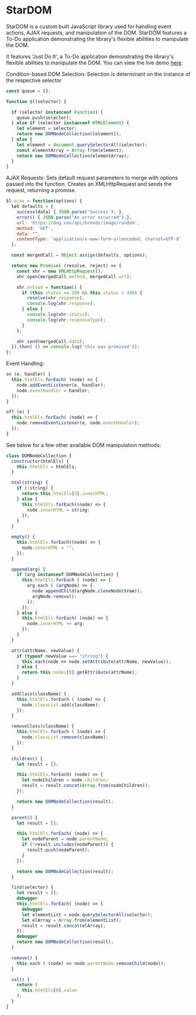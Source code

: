 # StarDOM

StarDOM is a custom built JavaScript library used for handling event actions, AJAX requests, and manipulation of the DOM. StarDOM features a To-Do application demonstrating the library's flexible abilities to manipulate the DOM.

It features 'Just Do It', a To-Do application demonstrating the library's flexible abilities to manipulate the DOM. You can view the live demo [here](https://github.com/ChristopherALee/JustDoIt).

Condition-based DOM Selection: Selection is determinant on the instance of the respective selector
``` javascript
const queue = [];

function $l(selector) {

  if (selector instanceof Function) {
    queue.push(selector);
  } else if (selector instanceof HTMLElement) {
    let element = selector;
    return new DOMNodeCollection([element]);
  } else {
    let element = document.querySelectorAll(selector);
    const elementArray = Array.from(element);
    return new DOMNodeCollection(elementArray);
  }
}
```

AJAX Requests: Sets default request parameters to merge with options passed into the function. Creates an XMLHttpRequest and sends the request, returning a promise.
``` javascript
$l.ajax = function(options) {
  let defaults = {
    success(data) { JSON.parse('Success'); },
    error() { JSON.parse("An error occurred");},
    url: 'https://dog.ceo/api/breeds/image/random',
    method: 'GET',
    data: "",
    contentType: 'application/x-www-form-urlencoded; charset=UTF-8'
  };

  const mergedCall = Object.assign(defaults, options);

  return new Promise( (resolve, reject) => {
    const xhr = new XMLHttpRequest();
    xhr.open(mergedCall.method, mergedCall.url);

    xhr.onload = function() {
      if (this.status >= 200 && this.status < 300) {
        resolve(xhr.response);
        console.log(xhr.response);
      } else {
        console.log(xhr.status);
        console.log(xhr.responseType);
      }
    };

    xhr.send(mergedCall.data);
  }).then( () => console.log('this was promised'));
};
```

Event Handling:
``` javascript
on (e, handler) {
  this.htmlEls.forEach( (node) => {
    node.addEventListener(e, handler);
    node.eventHandler = handler;
  });
}

off (e) {
  this.htmlEls.forEach( (node) => {
    node.removeEventListener(e, node.eventHandler);
  });
}
```

See below for a few other available DOM manipulation methods:
``` javascript
class DOMNodeCollection {
  constructor(htmlEls) {
    this.htmlEls = htmlEls;
  }

  html(string) {
    if (!string) {
      return this.htmlEls[0].innerHTML;
    } else {
      this.htmlEls.forEach((node) => {
        node.innerHTML = string;
      });
    }
  }

  empty() {
    this.htmlEls.forEach((node) => {
      node.innerHTML = "";
    });
  }

  append(arg) {
    if (arg instanceof DOMNodeCollection) {
      this.htmlEls.forEach ( (node) => {
        arg.each ( (argNode) => {
          node.appendChild(argNode.cloneNode(true));
          argNode.remove();
        });
      });
    } else {
      this.htmlEls.forEach( (node) => {
        node.innerHTML += arg;
      });
    }
  }

  attr(attrName, newValue) {
    if (typeof newValue === "string") {
      this.each(node => node.setAttribute(attrName, newValue));
    } else {
      return this.nodes[0].getAttribute(attrName);
    }
  }

  addClass(className) {
    this.htmlEls.forEach ( (node) => {
      node.classList.add(className);
    });
  }

  removeClass(className) {
    this.htmlEls.forEach ( (node) => {
      node.classList.remove(className);
    });
  }

  children() {
    let result = [];

    this.htmlEls.forEach( (node) => {
      let nodeChildren = node.children;
      result = result.concat(Array.from(nodeChildren));
    });

    return new DOMNodeCollection(result);
  }

  parent() {
    let result = [];

    this.htmlEls.forEach( (node) => {
      let nodeParent = node.parentNode;
      if (!result.includes(nodeParent)) {
        result.push(nodeParent);
      }
    });

    return new DOMNodeCollection(result);
  }

  find(selector) {
    let result = [];
    debugger
    this.htmlEls.forEach( (node) => {
      debugger
      let elementList = node.querySelectorAll(selector);
      let elArray = Array.from(elementList);
      result = result.concat(elArray);
    });
    debugger
    return new DOMNodeCollection(result);
  }

  remove() {
    this.each ( (node) => node.parentNode.removeChild(node));
  }

  val() {
    return (
      this.htmlEls[0].value
    );
  }
}
```
